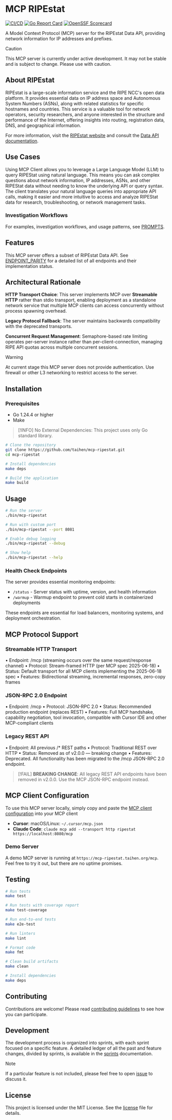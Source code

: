 # MCP RIPEstat

[![CI/CD](https://github.com/taihen/mcp-ripestat/actions/workflows/ci.yml/badge.svg)](https://github.com/taihen/mcp-ripestat/actions/workflows/ci.yml)
[![Go Report Card](https://goreportcard.com/badge/github.com/taihen/mcp-ripestat)](https://goreportcard.com/report/github.com/taihen/mcp-ripestat)
[![OpenSSF Scorecard](https://api.scorecard.dev/projects/github.com/taihen/mcp-ripestat/badge)](https://scorecard.dev/viewer/?uri=github.com/taihen/mcp-ripestat)

A Model Context Protocol (MCP) server for the RIPEstat Data API, providing
network information for IP addresses and prefixes.

> [!CAUTION]
> This MCP server is currently under active development. It may not be stable
> and is subject to change. Please use with caution.

## About RIPEstat

RIPEstat is a large-scale information service and the RIPE NCC's open data
platform. It provides essential data on IP address space and Autonomous System
Numbers (ASNs), along with related statistics for specific hostnames and
countries. This service is a valuable tool for network operators, security
researchers, and anyone interested in the structure and performance of the
Internet, offering insights into routing, registration data, DNS, and
geographical information.

For more information, visit the [RIPEstat website](https://stat.ripe.net/) and
consult the [Data API documentation](https://stat.ripe.net/docs/data_api).

## Use Cases

Using MCP Client allows you to leverage a Large Language Model (LLM) to query
RIPEStat using natural language. This means you can ask complex questions about
network information, IP addresses, ASNs, and other RIPEStat data without needing
to know the underlying API or query syntax. The client translates your natural
language queries into appropriate API calls, making it easier and more intuitive
to access and analyze RIPEStat data for research, troubleshooting, or network
management tasks.

### Investigation Workflows

For examples, investigation workflows, and usage patterns, see [PROMPTS](PROMPTS.md).

## Features

This MCP server offers a subset of RIPEstat Data API.
See [ENDPOINT_PARITY](ENDPOINT_PARITY.md) for a detailed list of all endpoints
and their implementation status.

## Architectural Rationale

**HTTP Transport Choice**: This server implements MCP over **Streamable HTTP**
rather than stdio transport, enabling deployment as a standalone network
service that multiple MCP clients can access concurrently without process
spawning overhead.

**Legacy Protocol Fallback**: The server maintains backwards compatibility with
the deprecated transports.

**Concurrent Request Management**: Semaphore-based rate limiting operates
per-server instance rather than per-client-connection, managing RIPE API quotas
across multiple concurrent sessions.

> [!WARNING]
> At current stage this MCP server does not provide authentication.
> Use firewall or other L3 networking to restrict access to the server.

## Installation

### Prerequisites

- Go 1.24.4 or higher
- Make

> [!INFO]
> No External Dependencies: This project uses only Go standard library.

```bash
# Clone the repository
git clone https://github.com/taihen/mcp-ripestat.git
cd mcp-ripestat

# Install dependencies
make deps

# Build the application
make build
```

## Usage

```bash
# Run the server
./bin/mcp-ripestat

# Run with custom port
./bin/mcp-ripestat --port 8081

# Enable debug logging
./bin/mcp-ripestat --debug

# Show help
./bin/mcp-ripestat --help
```

### Health Check Endpoints

The server provides essential monitoring endpoints:

- `/status` - Server status with uptime, version, and health information
- `/warmup` - Warmup endpoint to prevent cold starts in containerized deployments

These endpoints are essential for load balancers, monitoring systems, and deployment orchestration.

## MCP Protocol Support

### Streamable HTTP Transport

• Endpoint: /mcp (streaming occurs over the same request/response channel)
• Protocol: Stream-framed HTTP (per MCP spec 2025-06-18)
• Status: Default transport for all MCP clients implementing the 2025-06-18 spec
• Features: Bidirectional streaming, incremental responses, zero-copy frames

### JSON-RPC 2.0 Endpoint

• Endpoint: /mcp
• Protocol: JSON-RPC 2.0
• Status: Recommended production endpoint (replaces REST)
• Features: Full MCP handshake, capability negotiation, tool invocation, compatible with Cursor IDE and other MCP-compliant clients

### Legacy REST API

• Endpoint: All previous /\* REST paths
• Protocol: Traditional REST over HTTP
• Status: Removed as of v2.0.0 — breaking change
• Features: Deprecated. All functionality has been migrated to the /mcp JSON-RPC 2.0 endpoint.

> [!FAIL]
> **BREAKING CHANGE**: All legacy REST API endpoints have been removed in
> v2.0.0. Use the MCP JSON-RPC endpoint instead.

## MCP Client Configuration

To use this MCP server locally, simply copy and paste the
[MCP client configuration](./mcp.json) into your MCP client

- **Cursor**: macOS/Linux: `~/.cursor/mcp.json`
- **Claude Code**: `claude mcp add --transport http ripestat https://localhost:8080/mcp`

### Demo Server

A demo MCP server is running at `https://mcp-ripestat.taihen.org/mcp`. Feel
free to try it out, but there are no uptime promises.

## Testing

```bash
# Run tests
make test

# Run tests with coverage report
make test-coverage

# Run end-to-end tests
make e2e-test

# Run linters
make lint

# Format code
make fmt

# Clean build artifacts
make clean

# Install dependencies
make deps
```

## Contributing

Contributions are welcome! Please read [contributing guidelines](CONTRIBUTING.md)
to see how you can participate.

## Development

The development process is organized into sprints, with each sprint focused on a
specific feature. A detailed ledger of all the past and feature changes,
divided by sprints, is available in the [sprints](SPRINTS.md) documentation.

> [!NOTE]
> If a particular feature is not included, please feel free to open
> [issue](https://github.com/taihen/mcp-ripestat/issues?q=sort%3Aupdated-desc+is%3Aissue+is%3Aopen)
> to discuss it.

## License

This project is licensed under the MIT License. See the [license](LICENSE) file
for details.
